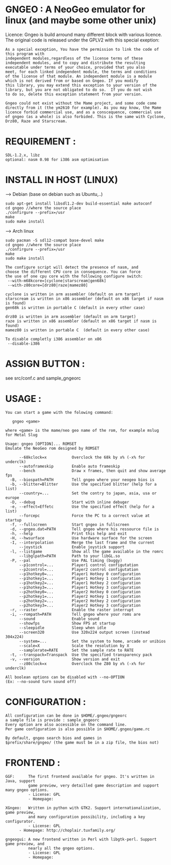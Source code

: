 # GNGEO : A NeoGeo emulator for linux (and maybe some other unix)

Licence:
	Gngeo is build arround many different block with various licence.
	The original code is released under the GPLV2 with this special exeption:
	
	As a special exception, You have the permission to link the code of this program with
	independent modules,regardless of the license terms of these
	independent modules, and to copy and distribute the resulting
	executable under terms of your choice, provided that you also
	meet, for each linked independent module, the terms and conditions
	of the license of that module. An independent module is a module
	which is not derived from or based on Gngeo. If you modify
	this library, you may extend this exception to your version of the
	library, but you are not obligated to do so.  If you do not wish
	to do so, delete this exception statement from your version.

	Gngeo could not exist without the Mame project, and some code come
	directly from it (the ym2610 for example). As you may know, the Mame
	licence forbid commercial use, and as a conscequence, commercial use
	of gngeo (as a whole) is also forbided. This is the same with Cyclone,
	Drz80, Raze and Starscream.	  

# REQUIREMENT : 
	SDL-1.2.x, libz
	optional: nasm 0.98 for i386 asm optimisation

# INSTALL IN HOST (LINUX)
--> Debian (base on debian such as Ubuntu,..)
```
sudo apt-get install libsdl1.2-dev build-essential make autoconf
cd gngeo //where the source place
./confirgure --prefix=/usr
make
sudo make install
```
--> Arch linux
 ```
sudo pacman -S sdl12-compat base-devel make
cd gngeo //where the source place
./confirgure --prefix=/usr
make
sudo make install
```

	The configure script will detect the presence of nasm, and
	choose the different CPU core in consequence. You can force
	the use of one cpu core with the following configure switch:
	 --with-m68kcore=[cyclone|starscream|gen68k]
	 --with-z80core=[drz80|raze|mamez80]
    
    cyclone is written in arm assembler (default on arm target)
    starscream is written in x86 assembler (default on x86 target if nasm is found)
    gen68k is written in portable C (default in every other case)
    
    drz80 is written in arm assembler (default on arm target)
    raze is written in x86 assembler (default on x86 target if nasm is found)
    mamez80 is written in portable C  (default in every other case)

	To disable completly i386 assembler on x86
	 --disable-i386
# ASSIGN BUTTON :
see src/conf.c and sample_gngeorc

# USAGE :
	You can start a game with the folowing command:
 ```
	gngeo <game>
```
	where <game> is the mame/neo geo name of the rom, for example mslug for Metal Slug

```
Usage: gngeo [OPTION]... ROMSET
Emulate the NeoGeo rom designed by ROMSET

      --68kclock=x           Overclock the 68k by x% (-x% for underclk)
      --autoframeskip        Enable auto frameskip
      --bench                Draw x frames, then quit and show average fps
  -B, --biospath=PATH        Tell gngeo where your neogeo bios is
  -b, --blitter=Blitter      Use the specified blitter (help for a list)
      --country=...          Set the contry to japan, asia, usa or europe
  -D, --debug                Start with inline debuger
  -e, --effect=Effetc        Use the specified effect (help for a list)
      --forcepc              Force the PC to a correct value at startup
  -f, --fullscreen           Start gngeo in fullscreen
  -d, --gngeo.dat=PATH       Tell gngeo where his ressource file is
  -h, --help                 Print this help and exit
  -H, --hwsurface            Use hardware surface for the screen
  -I, --interpolation        Merge the last frame and the current
      --joystick             Enable joystick support
  -l, --listgame             Show all the game available in the romrc
      --libglpath=PATH       Path to your libGL.so
  -P, --pal                  Use PAL timing (buggy)
      --p1control=...        Player1 control configutation
      --p2control=...        Player2 control configutation
      --p1hotkey0=...        Player1 Hotkey 0 configuration
      --p1hotkey1=...        Player1 Hotkey 1 configuration
      --p1hotkey2=...        Player1 Hotkey 2 configuration
      --p1hotkey3=...        Player1 Hotkey 3 configuration
      --p2hotkey0=...        Player2 Hotkey 0 configuration
      --p2hotkey1=...        Player2 Hotkey 1 configuration
      --p2hotkey2=...        Player2 Hotkey 2 configuration
      --p2hotkey3=...        Player2 Hotkey 3 configuration
  -r, --raster               Enable the raster interrupt
  -i, --rompath=PATH         Tell gngeo where your roms are
      --sound                Enable sound
      --showfps              Show FPS at startup
      --sleepidle            Sleep when idle
      --screen320            Use 320x224 output screen (instead 304x224)
      --system=...           Set the system to home, arcade or unibios
      --scale=X              Scale the resolution by X
      --samplerate=RATE      Set the sample rate to RATE
  -t, --transpack=Transpack  Use the specified transparency pack
  -v, --version              Show version and exit
      --z80clock=x           Overclock the Z80 by x% (-x% for underclk)

All boolean options can be disabled with --no-OPTION
(Ex: --no-sound turn sound off)
```

# CONFIGURATION :
	All configuration can be done in $HOME/.gngeo/gngeorc
	a sample file is provide : sample_gngeorc
	Every option are also accessible on the command line.
	Per game configuration is also possible in $HOME/.gngeo/game.rc
	
	By default, gngeo search bios and games in
	$prefix/share/gngeo/ (the game must be in a zip file, the bios not)

# FRONTEND :
	GGF:      The first frontend available for gngeo. It's written in Java, support
	          game preview, very detailled game description and support many gngeo options.
	          - License: GPL
	          - Homepage: 
	
	XGngeo:   Written in python with GTK2. Support internationalization, game preview,
	          and many configuration possibility, including a key configurator.
	          - License: GPL
		  - Homepage: http://choplair.tuxfamily.org/
	
	gngeogui: A new frontend written in Perl with libgtk-perl. Support game preview, and
	          nearly all the gngeo options. 
	          - License: GPL
	          - Homepage: 







